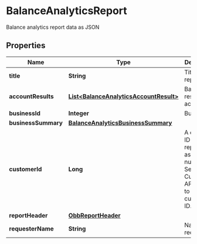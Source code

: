 

# BalanceAnalyticsReport

Balance analytics report data as JSON

## Properties

| Name | Type | Description | Notes |
|------------ | ------------- | ------------- | -------------|
|**title** | **String** | Title of the report |  |
|**accountResults** | [**List&lt;BalanceAnalyticsAccountResult&gt;**](BalanceAnalyticsAccountResult.md) | Balance results per account |  [optional] |
|**businessId** | **Integer** | Business ID |  [optional] |
|**businessSummary** | [**BalanceAnalyticsBusinessSummary**](BalanceAnalyticsBusinessSummary.md) |  |  [optional] |
|**customerId** | **Long** | A customer ID represented as a number. See Add Customer API for how to create a customer ID. |  |
|**reportHeader** | [**ObbReportHeader**](ObbReportHeader.md) |  |  |
|**requesterName** | **String** | Name of requester |  [optional] |



